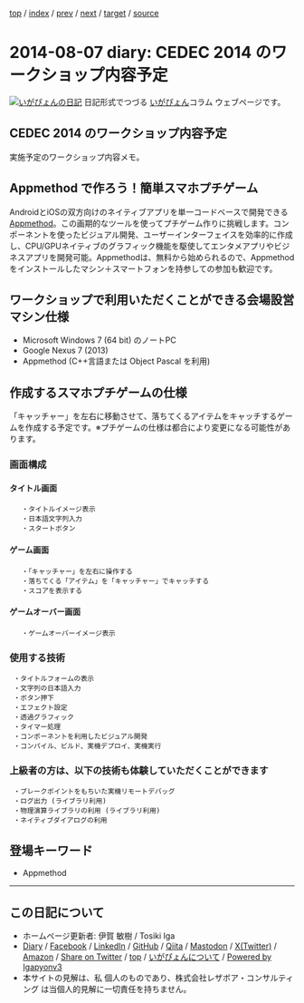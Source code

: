 [top](../index.html) 
 / [index](index.html) 
 / [prev](ig140801.html) 
 / [next](ig140815.html) 
 / [target](https://www.igapyon.jp/igapyon/diary/2014/ig140807.html) 
 / [source](https://github.com/igapyon/diary/blob/master/2014/ig140807.src.md) 

2014-08-07 diary: CEDEC 2014 のワークショップ内容予定
=====================================================================================================
[![いがぴょんの日記](https://www.igapyon.jp/igapyon/diary/images/iga202308_64.jpg "いがぴょん")](https://www.igapyon.jp/igapyon/diary/memo/memoigapyon.html) 日記形式でつづる [いがぴょん](https://www.igapyon.jp/igapyon/diary/memo/memoigapyon.html)コラム ウェブページです。

## CEDEC 2014 のワークショップ内容予定

実施予定のワークショップ内容メモ。


## Appmethod で作ろう！簡単スマホプチゲーム

AndroidとiOSの双方向けのネイティブアプリを単一コードベースで開発できる [Appmethod](https://ja.wikipedia.org/wiki/Appmethod)。この画期的なツールを使ってプチゲーム作りに挑戦します。コンポーネントを使ったビジュアル開発、ユーザーインターフェイスを効率的に作成し、CPU/GPUネイティブのグラフィック機能を駆使してエンタメアプリやビジネスアプリを開発可能。Appmethodは、無料から始められるので、Appmethodをインストールしたマシン＋スマートフォンを持参しての参加も歓迎です。


## ワークショップで利用いただくことができる会場設営マシン仕様


* Microsoft Windows 7 (64 bit) のノートPC
* Google Nexus 7 (2013)
* Appmethod (C++言語または Object Pascal を利用)



## 作成するスマホプチゲームの仕様

  「キャッチャー」を左右に移動させて、落ちてくるアイテムをキャッチするゲームを作成する予定です。※プチゲームの仕様は都合により変更になる可能性があります。


### 画面構成



#### タイトル画面

       ・タイトルイメージ表示
       ・日本語文字列入力
       ・スタートボタン


#### ゲーム画面

       ・「キャッチャー」を左右に操作する
       ・落ちてくる「アイテム」を「キャッチャー」でキャッチする
       ・スコアを表示する


#### ゲームオーバー画面

       ・ゲームオーバーイメージ表示


### 使用する技術

     ・タイトルフォームの表示
     ・文字列の日本語入力
     ・ボタン押下
     ・エフェクト設定
     ・透過グラフィック
     ・タイマー処理
     ・コンポーネントを利用したビジュアル開発
     ・コンパイル、ビルド、実機デプロイ、実機実行

### 上級者の方は、以下の技術も体験していただくことができます

     ・ブレークポイントをもちいた実機リモートデバッグ
     ・ログ出力 (ライブラリ利用)
     ・物理演算ライブラリの利用 (ライブラリ利用)
     ・ネイティブダイアログの利用

## 登場キーワード

* Appmethod

----------------------------------------------------------------------------------------------------

## この日記について

* ホームページ更新者: 伊賀 敏樹 / Tosiki Iga
* [Diary](https://www.igapyon.jp/igapyon/diary/) / [Facebook](https://www.facebook.com/igapyon) / [LinkedIn](https://www.linkedin.com/in/toshikiiga) / [GitHub](https://github.com/igapyon) / [Qiita](https://qiita.com/igapyon) / [Mastodon](https://social.vivaldi.net/@igapyon) / [X(Twitter)](https://twitter.com/ToshikiIga) / [Amazon](https://www.amazon.co.jp/%E4%BC%8A%E8%B3%80-%E6%95%8F%E6%A8%B9/e/B004LTQWCQ) / 
[Share on Twitter](https://twitter.com/intent/tweet?hashtags=igapyon%2Cdiary%2C%E3%81%84%E3%81%8C%E3%81%B4%E3%82%87%E3%82%93%2CAppmethod&text=CEDEC+2014+%E3%81%AE%E3%83%AF%E3%83%BC%E3%82%AF%E3%82%B7%E3%83%A7%E3%83%83%E3%83%97%E5%86%85%E5%AE%B9%E4%BA%88%E5%AE%9A&url=https%3A%2F%2Fwww.igapyon.jp%2Figapyon%2Fdiary%2F2014%2Fig140807.html) / [top](../index.html) / [いがぴょんについて](https://www.igapyon.jp/igapyon/diary/memo/memoigapyon.html) / [Powered by Igapyonv3](https://github.com/igapyon/igapyonv3)
* 本サイトの見解は、私 個人のものであり、株式会社レザボア・コンサルティング は当個人的見解に一切責任を持ちません。 
